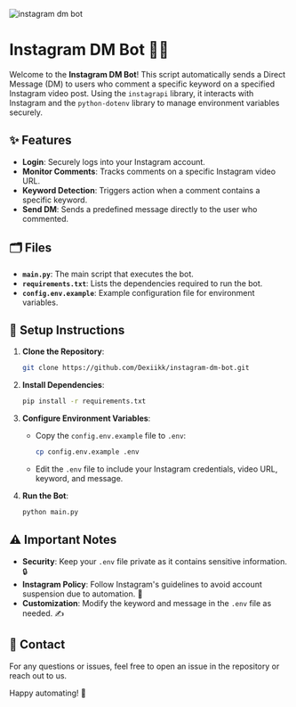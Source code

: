 ![instagram dm bot](https://github.com/user-attachments/assets/6166fdd6-36df-4bf2-a882-de680af84e66)
# Instagram DM Bot 🤖📩

Welcome to the **Instagram DM Bot**! This script automatically sends a Direct Message (DM) to users who comment a specific keyword on a specified Instagram video post. Using the `instagrapi` library, it interacts with Instagram and the `python-dotenv` library to manage environment variables securely.

## ✨ Features

- **Login**: Securely logs into your Instagram account.
- **Monitor Comments**: Tracks comments on a specific Instagram video URL.
- **Keyword Detection**: Triggers action when a comment contains a specific keyword.
- **Send DM**: Sends a predefined message directly to the user who commented.

## 🗂️ Files

- **`main.py`**: The main script that executes the bot.
- **`requirements.txt`**: Lists the dependencies required to run the bot.
- **`config.env.example`**: Example configuration file for environment variables.

## 🚀 Setup Instructions

1. **Clone the Repository**:
   ```sh
   git clone https://github.com/Dexiikk/instagram-dm-bot.git
   ```

2. **Install Dependencies**:
   ```sh
   pip install -r requirements.txt
   ```

3. **Configure Environment Variables**:
   - Copy the `config.env.example` file to `.env`:
     ```sh
     cp config.env.example .env
     ```
   - Edit the `.env` file to include your Instagram credentials, video URL, keyword, and message.

4. **Run the Bot**:
   ```sh
   python main.py
   ```

## ⚠️ Important Notes

- **Security**: Keep your `.env` file private as it contains sensitive information. 🔒
- **Instagram Policy**: Follow Instagram's guidelines to avoid account suspension due to automation. 🚫
- **Customization**: Modify the keyword and message in the `.env` file as needed. ✍️

## 📧 Contact

For any questions or issues, feel free to open an issue in the repository or reach out to us.

Happy automating! 🚀
